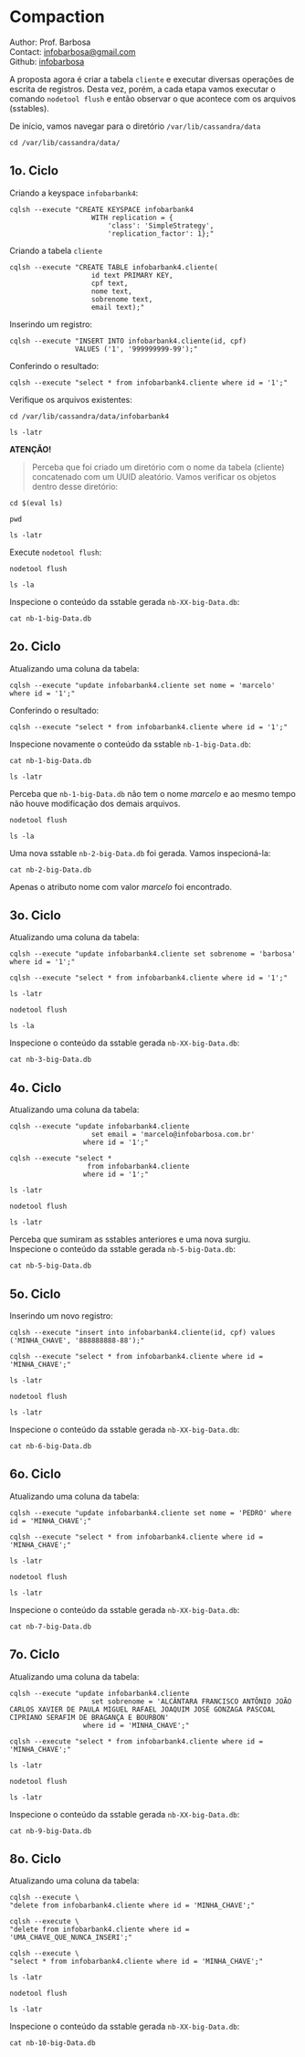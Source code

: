 # Compaction
Author: Prof. Barbosa<br>
Contact: infobarbosa@gmail.com<br>
Github: [infobarbosa](https://github.com/infobarbosa)

A proposta agora é criar a tabela `cliente` e executar diversas operações de escrita de registros.
Desta vez, porém, a cada etapa vamos executar o comando `nodetool flush` e então observar o que acontece com os arquivos (sstables).

De início, vamos navegar para o diretório `/var/lib/cassandra/data`
```
cd /var/lib/cassandra/data/
```

## 1o. Ciclo

Criando a keyspace `infobarbank4`:
```
cqlsh --execute "CREATE KEYSPACE infobarbank4 
                    WITH replication = {
                        'class': 'SimpleStrategy', 
                        'replication_factor': 1};"
```

Criando a tabela `cliente`
```
cqlsh --execute "CREATE TABLE infobarbank4.cliente(
                    id text PRIMARY KEY, 
                    cpf text, 
                    nome text, 
                    sobrenome text, 
                    email text);"
```

Inserindo um registro:
```
cqlsh --execute "INSERT INTO infobarbank4.cliente(id, cpf) 
                VALUES ('1', '999999999-99');"
```

Conferindo o resultado:
```
cqlsh --execute "select * from infobarbank4.cliente where id = '1';"
```


Verifique os arquivos existentes:
```
cd /var/lib/cassandra/data/infobarbank4
```

```
ls -latr
```

**ATENÇÃO!** <br>
> Perceba que foi criado um diretório com o nome da tabela (cliente) concatenado com um UUID aleatório.
Vamos verificar os objetos dentro desse diretório:

```
cd $(eval ls)
```

```
pwd
```

```
ls -latr
```

Execute `nodetool flush`:
```
nodetool flush
```

```
ls -la
```

Inspecione o conteúdo da sstable gerada `nb-XX-big-Data.db`:
```
cat nb-1-big-Data.db
```

## 2o. Ciclo

Atualizando uma coluna da tabela:
```
cqlsh --execute "update infobarbank4.cliente set nome = 'marcelo' where id = '1';"
```

Conferindo o resultado:
```
cqlsh --execute "select * from infobarbank4.cliente where id = '1';"
```

Inspecione novamente o conteúdo da sstable `nb-1-big-Data.db`:
```
cat nb-1-big-Data.db
```

```
ls -latr
```

Perceba que `nb-1-big-Data.db` não tem o nome *marcelo* e ao mesmo tempo não houve modificação dos demais arquivos.

```
nodetool flush
```

```
ls -la
```

Uma nova sstable `nb-2-big-Data.db` foi gerada. Vamos inspecioná-la:
```
cat nb-2-big-Data.db
```

Apenas o atributo nome com valor *marcelo* foi encontrado.

## 3o. Ciclo

Atualizando uma coluna da tabela:
```
cqlsh --execute "update infobarbank4.cliente set sobrenome = 'barbosa' where id = '1';"
```

```
cqlsh --execute "select * from infobarbank4.cliente where id = '1';"
```

```
ls -latr
```

```
nodetool flush
```

```
ls -la
```

Inspecione o conteúdo da sstable gerada `nb-XX-big-Data.db`:
```
cat nb-3-big-Data.db
```

## 4o. Ciclo

Atualizando uma coluna da tabela:
```
cqlsh --execute "update infobarbank4.cliente 
                    set email = 'marcelo@infobarbosa.com.br' 
                  where id = '1';"
```

```
cqlsh --execute "select * 
                   from infobarbank4.cliente 
                  where id = '1';"
```

```
ls -latr
```

```
nodetool flush
```

```
ls -latr
```

Perceba que sumiram as sstables anteriores e uma nova surgiu.<br>
Inspecione o conteúdo da sstable gerada `nb-5-big-Data.db`:
```
cat nb-5-big-Data.db
```


## 5o. Ciclo

Inserindo um novo registro:
```
cqlsh --execute "insert into infobarbank4.cliente(id, cpf) values ('MINHA_CHAVE', '888888888-88');"

cqlsh --execute "select * from infobarbank4.cliente where id = 'MINHA_CHAVE';"
```

```
ls -latr
```

```
nodetool flush
```

```
ls -latr
```

Inspecione o conteúdo da sstable gerada `nb-XX-big-Data.db`:
```
cat nb-6-big-Data.db
```

## 6o. Ciclo

Atualizando uma coluna da tabela:
```
cqlsh --execute "update infobarbank4.cliente set nome = 'PEDRO' where id = 'MINHA_CHAVE';"

cqlsh --execute "select * from infobarbank4.cliente where id = 'MINHA_CHAVE';"
```

```
ls -latr
```

```
nodetool flush
```

```
ls -latr
```

Inspecione o conteúdo da sstable gerada `nb-XX-big-Data.db`:
```
cat nb-7-big-Data.db
```

## 7o. Ciclo

Atualizando uma coluna da tabela:
```
cqlsh --execute "update infobarbank4.cliente 
                    set sobrenome = 'ALCÂNTARA FRANCISCO ANTÔNIO JOÃO CARLOS XAVIER DE PAULA MIGUEL RAFAEL JOAQUIM JOSÉ GONZAGA PASCOAL CIPRIANO SERAFIM DE BRAGANÇA E BOURBON' 
                  where id = 'MINHA_CHAVE';"

cqlsh --execute "select * from infobarbank4.cliente where id = 'MINHA_CHAVE';"
```

```
ls -latr
```

```
nodetool flush
```

```
ls -latr
```

Inspecione o conteúdo da sstable gerada `nb-XX-big-Data.db`:
```
cat nb-9-big-Data.db
```

## 8o. Ciclo

Atualizando uma coluna da tabela:
```
cqlsh --execute \
"delete from infobarbank4.cliente where id = 'MINHA_CHAVE';"
```

```
cqlsh --execute \
"delete from infobarbank4.cliente where id = 'UMA_CHAVE_QUE_NUNCA_INSERI';"
```

```
cqlsh --execute \
"select * from infobarbank4.cliente where id = 'MINHA_CHAVE';"
```

```
ls -latr
```

```
nodetool flush
```

```
ls -latr
```

Inspecione o conteúdo da sstable gerada `nb-XX-big-Data.db`:
```
cat nb-10-big-Data.db
```
